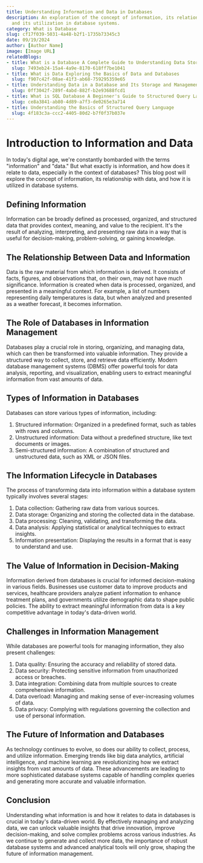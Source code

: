 ```yaml
---
title: Understanding Information and Data in Databases
description: An exploration of the concept of information, its relationship with data,
  and its utilization in database systems.
category: What is Database
slug: cf17f039-5031-4a48-b2f1-1735b73345c3
date: 09/19/2024
author: [Author Name]
image: [Image URL]
relatedBlogs:
- title: What is a Database A Complete Guide to Understanding Data Storage
  slug: 7493eb24-15a4-4a9e-8170-618ff7be1041
- title: What is Data Exploring the Basics of Data and Databases
  slug: f907c42f-08ae-41f3-ab68-759295359e65
- title: Understanding Data in a Database and Its Storage and Management
  slug: 0ff3042f-289f-4abd-882f-b2e93688fcd1
- title: What is SQL Database A Beginner's Guide to Structured Query Language
  slug: ce8a3841-ab80-4d89-a7f3-de0265e3a714
- title: Understanding the Basics of Structured Query Language
  slug: 4f183c3a-ccc2-4405-80d2-b7f0f37b037e
---
```


# Introduction to Information and Data

In today's digital age, we're constantly bombarded with the terms "information" and "data." But what exactly is information, and how does it relate to data, especially in the context of databases? This blog post will explore the concept of information, its relationship with data, and how it is utilized in database systems.

## Defining Information

Information can be broadly defined as processed, organized, and structured data that provides context, meaning, and value to the recipient. It's the result of analyzing, interpreting, and presenting raw data in a way that is useful for decision-making, problem-solving, or gaining knowledge.

## The Relationship Between Data and Information

Data is the raw material from which information is derived. It consists of facts, figures, and observations that, on their own, may not have much significance. Information is created when data is processed, organized, and presented in a meaningful context. For example, a list of numbers representing daily temperatures is data, but when analyzed and presented as a weather forecast, it becomes information.

## The Role of Databases in Information Management

Databases play a crucial role in storing, organizing, and managing data, which can then be transformed into valuable information. They provide a structured way to collect, store, and retrieve data efficiently. Modern database management systems (DBMS) offer powerful tools for data analysis, reporting, and visualization, enabling users to extract meaningful information from vast amounts of data.

## Types of Information in Databases

Databases can store various types of information, including:

1. Structured information: Organized in a predefined format, such as tables with rows and columns.
2. Unstructured information: Data without a predefined structure, like text documents or images.
3. Semi-structured information: A combination of structured and unstructured data, such as XML or JSON files.

## The Information Lifecycle in Databases

The process of transforming data into information within a database system typically involves several stages:

1. Data collection: Gathering raw data from various sources.
2. Data storage: Organizing and storing the collected data in the database.
3. Data processing: Cleaning, validating, and transforming the data.
4. Data analysis: Applying statistical or analytical techniques to extract insights.
5. Information presentation: Displaying the results in a format that is easy to understand and use.

## The Value of Information in Decision-Making

Information derived from databases is crucial for informed decision-making in various fields. Businesses use customer data to improve products and services, healthcare providers analyze patient information to enhance treatment plans, and governments utilize demographic data to shape public policies. The ability to extract meaningful information from data is a key competitive advantage in today's data-driven world.

## Challenges in Information Management

While databases are powerful tools for managing information, they also present challenges:

1. Data quality: Ensuring the accuracy and reliability of stored data.
2. Data security: Protecting sensitive information from unauthorized access or breaches.
3. Data integration: Combining data from multiple sources to create comprehensive information.
4. Data overload: Managing and making sense of ever-increasing volumes of data.
5. Data privacy: Complying with regulations governing the collection and use of personal information.

## The Future of Information and Databases

As technology continues to evolve, so does our ability to collect, process, and utilize information. Emerging trends like big data analytics, artificial intelligence, and machine learning are revolutionizing how we extract insights from vast amounts of data. These advancements are leading to more sophisticated database systems capable of handling complex queries and generating more accurate and valuable information.

## Conclusion

Understanding what information is and how it relates to data in databases is crucial in today's data-driven world. By effectively managing and analyzing data, we can unlock valuable insights that drive innovation, improve decision-making, and solve complex problems across various industries. As we continue to generate and collect more data, the importance of robust database systems and advanced analytical tools will only grow, shaping the future of information management.